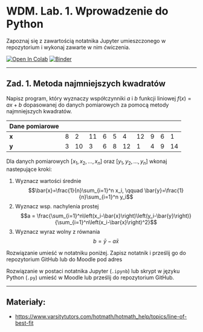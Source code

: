 # WDM. Lab. 1. Wprowadzenie do Python

Zapoznaj się z zawartością notatnika Jupyter umieszczonego w repozytorium  i wykonaj zawarte w nim ćwiczenia.

[![Open In Colab](https://colab.research.google.com/assets/colab-badge.svg)](https://colab.research.google.com/github/IS-UMK/wdm_24_lab_01/blob/master/01_Wprowadzenie.ipynb) [![Binder](https://mybinder.org/badge_logo.svg)](https://mybinder.org/v2/gh/IS-UMK/wdm_24_lam_01/master?filepath=01_Wprowadzenie.ipynb)

---

## Zad. 1. Metoda najmniejszych kwadratów


Napisz program, który wyznaczy współczynniki $a$ i $b$ funkcji liniowej $f(x) = ax+b$ dopasowanej do danych pomiarowych za pomocą metody najmniejszych kwadratów.

|Dane pomiarowe |||||||||||
|-|-|-|-|-|-|-|-|-|-|-|
| **x** | 8 | 2  | 11 | 6 | 5 | 4 | 12 | 9 | 6 | 1  |
| **y**	| 3 | 10 | 3 | 6 | 8 | 12 | 1  | 4 | 9 | 14 |

Dla danych pomiarowych $[x_1, x_2, \ldots, x_n]$ oraz $[y_1, y_2, \ldots, y_n]$ wkonaj nastepujące kroki:

1. Wyznacz wartości średnie 
   $$\bar{x}=\frac{1}{n}\sum_{i=1}^n x_i, \qquad \bar{y}=\frac{1}{n}\sum_{i=1}^n y_i$$
2. Wyznacz wsp. nachylenia prostej 
   $$a = \frac{\sum_{i=1}^n\left(x_i-\bar{x}\right)\left(y_i-\bar{y}\right)}{\sum_{i=1}^n\left(x_i-\bar{x}\right)^2}$$
3. Wyznacz wyraz wolny z równania 
   $$b = \bar{y} - a\bar{x}$$

Rozwiązanie umieść w notatniku poniżej. Zapisz notatnik i prześlij go do repozytorium GitHub lub do Moodle pod adres 



Rozwiązanie w postaci notatnika Jupyter (``.ipynb``) lub skrypt w języku Python (``.py``) umieść w Moodle lub prześlij do repozytorium GitHub.

---
## Materiały:

* https://www.varsitytutors.com/hotmath/hotmath_help/topics/line-of-best-fit
